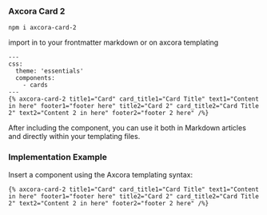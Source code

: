 ### Axcora Card 2

```
npm i axcora-card-2
```

import in to your frontmatter markdown or on axcora templating
```
---
css:
  theme: 'essentials'
  components:
    - cards
---
{% axcora-card-2 title1="Card" card_title1="Card Title" text1="Content in here" footer1="footer here" title2="Card 2" card_title2="Card Title 2" text2="Content 2 in here" footer2="footer 2 here" /%}
```

After including the component, you can use it both in Markdown articles and directly within your templating files.

### Implementation Example
Insert a component using the Axcora templating syntax:

```
{% axcora-card-2 title1="Card" card_title1="Card Title" text1="Content in here" footer1="footer here" title2="Card 2" card_title2="Card Title 2" text2="Content 2 in here" footer2="footer 2 here" /%}
```

